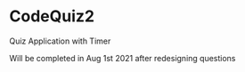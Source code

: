 # CodeQuiz2

Quiz Application with Timer

Will be completed in Aug 1st 2021 after redesigning questions
